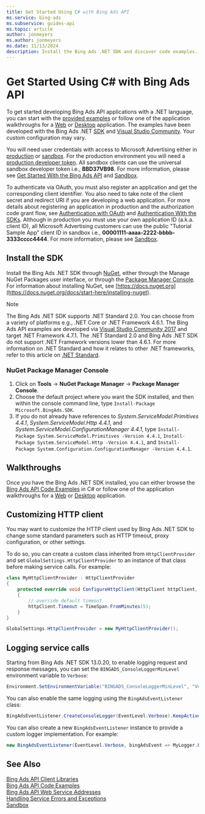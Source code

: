 ```yaml
---
title: Get Started Using C# with Bing Ads API
ms.service: bing-ads
ms.subservice: guides-api
ms.topic: article
author: jonmeyers
ms.author: jonmeyers
ms.date: 11/13/2024
description: Install the Bing Ads .NET SDK and discover code examples.
---
```

# Get Started Using C# with Bing Ads API
To get started developing Bing Ads API applications with a .NET language, you can start with the [provided examples](code-examples.md) or follow one of the application walkthroughs for a [Web](walkthrough-web-application-csharp.md) or [Desktop](walkthrough-desktop-application-csharp.md) application. The examples have been developed with the Bing Ads .NET [SDK](client-libraries.md) and [Visual Studio Community](https://www.visualstudio.com/vs/community/). Your custom configuration may vary.

You will need user credentials with access to Microsoft Advertising either in [production](https://ads.microsoft.com/) or [sandbox](https://secure.sandbox.bingads.microsoft.com/Auth?EnvContext=Sandbox). For the production environment you will need a [production developer token](get-started.md#get-developer-token). All sandbox clients can use the universal sandbox developer token i.e., **BBD37VB98**. For more information, please see [Get Started With the Bing Ads API](get-started.md) and [Sandbox](sandbox.md#access).  

To authenticate via OAuth, you must also register an application and get the corresponding client identifier. You also need to take note of the client secret and redirect URI if you are developing a web application. For more details about registering an application in production and the authorization code grant flow, see [Authentication with OAuth](authentication-oauth.md) and [Authentication With the SDKs](sdk-authentication.md#oauth). Although in production you must use your own application ID (a.k.a. client ID), all Microsoft Advertising customers can use the public "Tutorial Sample App" client ID in sandbox i.e., **00001111-aaaa-2222-bbbb-3333cccc4444**. For more information, please see [Sandbox](sandbox.md#access). 

## <a name="installation"></a>Install the SDK
Install the Bing Ads .NET SDK through [NuGet](https://www.nuget.org/packages/Microsoft.BingAds.SDK/), either through the Manage NuGet Packages user interface, or through the [Package Manager Console](#package-manager). For information about installing NuGet, see [https://docs.nuget.org](https://docs.nuget.org/docs/start-here/installing-nuget).

> [!NOTE]
> The Bing Ads .NET SDK supports .NET Standard 2.0. You can choose from a variety of platforms e.g., .NET Core or .NET Framework 4.6.1. The Bing Ads API examples are developed via [Visual Studio Community 2017](https://www.visualstudio.com/vs/community/) and target .NET Framework 4.7.1. The .NET Standard 2.0 and Bing Ads .NET SDK do not support .NET Framework versions lower than 4.6.1. For more information on .NET Standard and how it relates to other .NET frameworks, refer to this article on [.NET Standard](/dotnet/standard/net-standard). 

### <a name="package-manager"></a>NuGet Package Manager Console

1. Click on **Tools** -&gt; **NuGet Package Manager** -&gt; **Package Manager Console**.
2. Choose the default project where you want the SDK installed, and then within the console command line, type `Install-Package Microsoft.BingAds.SDK`. 
3. If you do not already have references to *System.ServiceModel.Primitives 4.4.1*, *System.ServiceModel.Http 4.4.1*, and *System.ServiceModel.ConfigurationManager 4.4.1*, type `Install-Package System.ServiceModel.Primitives -Version 4.4.1`, `Install-Package System.ServiceModel.Http -Version 4.4.1`, and `Install-Package System.Configuration.ConfigurationManager -Version 4.4.1`.

## <a name="walkthrough"></a>Walkthroughs
Once you have the Bing Ads .NET SDK installed, you can either browse the [Bing Ads API Code Examples](code-examples.md) in C# or follow one of the application walkthroughs for a [Web](walkthrough-web-application-csharp.md) or [Desktop](walkthrough-desktop-application-csharp.md) application.

## <a name="customizing-http-client"></a>Customizing HTTP client

You may want to customize the HTTP client used by Bing Ads .NET SDK to change some standard parameters such as HTTP timeout, proxy configuration, or other settings.

To do so, you can create a custom class inherited from `HttpClientProvider` and set `GlobalSettings.HttpClientProvider` to an instance of that class before making service calls. For example:

```csharp
class MyHttpClientProvider : HttpClientProvider 
{ 
    protected override void ConfigureHttpClient(HttpClient httpClient, Type serviceType, ApiEnvironment apiEnvironment) 
    { 
        // override default timeout 
        httpClient.Timeout = TimeSpan.FromMinutes(5); 
    } 
} 

GlobalSettings.HttpClientProvider = new MyHttpClientProvider(); 
```

## <a name="logging-service-calls"></a>Logging service calls

Starting from Bing Ads .NET SDK 13.0.20, to enable logging request and response messages, you can set the `BINGADS_ConsoleLoggerMinLevel` environment variable to `Verbose`:

```csharp
Environment.SetEnvironmentVariable("BINGADS_ConsoleLoggerMinLevel", "Verbose"); 
```

You can also enable the same logging using the `BingAdsEventListener` class:

```csharp
BingAdsEventListener.CreateConsoleLogger(EventLevel.Verbose).KeepActive();
```

You can also create a new `BingAdsEventListener` instance to provide a custom logger implementation. For example:

```csharp
new BingAdsEventListener(EventLevel.Verbose, bingAdsEvent => MyLogger.LogVerbose(bingAdsEvent.GetDescription())).KeepActive();
```

## See Also
[Bing Ads API Client Libraries](client-libraries.md)    
[Bing Ads API Code Examples](code-examples.md)    
[Bing Ads API Web Service Addresses](web-service-addresses.md)  
[Handling Service Errors and Exceptions](handle-service-errors-exceptions.md)  
[Sandbox](sandbox.md)  
